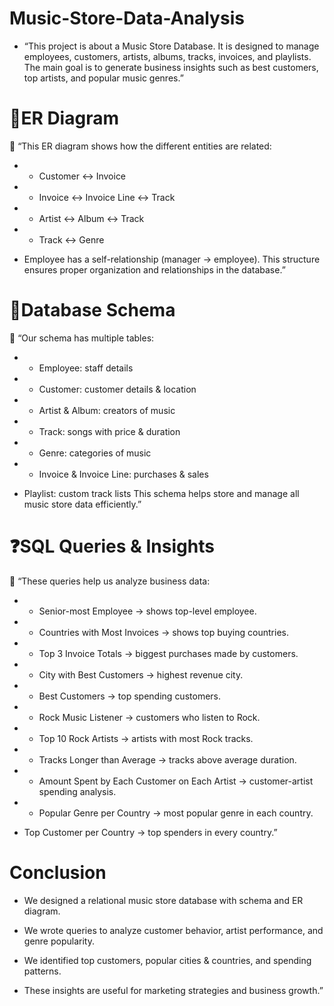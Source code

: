 # Music-Store-Data-Analysis

- “This project is about a Music Store Database. It is designed to manage employees, customers, artists, albums, tracks, invoices, and playlists. The main goal is to generate business insights such as best customers, top artists, and popular music genres.”

# 🧠ER Diagram

🔹 “This ER diagram shows how the different entities are related:

- - Customer ↔ Invoice

- - Invoice ↔ Invoice Line ↔ Track

- - Artist ↔ Album ↔ Track

- - Track ↔ Genre

- Employee has a self-relationship (manager → employee). This structure ensures proper organization and relationships in the database.”


# 🧼Database Schema

🔹 “Our schema has multiple tables:

- - Employee: staff details

- - Customer: customer details & location

- - Artist & Album: creators of music

- - Track: songs with price & duration

- - Genre: categories of music

- - Invoice & Invoice Line: purchases & sales

- Playlist: custom track lists This schema helps store and manage all music store data efficiently.”

# ❓SQL Queries & Insights

🔹 “These queries help us analyze business data:

- - Senior-most Employee → shows top-level employee.

- - Countries with Most Invoices → shows top buying countries.

- - Top 3 Invoice Totals → biggest purchases made by customers.

- - City with Best Customers → highest revenue city.

- - Best Customers → top spending customers.

- - Rock Music Listener → customers who listen to Rock.

- - Top 10 Rock Artists → artists with most Rock tracks.

- - Tracks Longer than Average → tracks above average duration.

- - Amount Spent by Each Customer on Each Artist → customer-artist spending analysis.

- - Popular Genre per Country → most popular genre in each country.

- Top Customer per Country → top spenders in every country.”
  

# Conclusion

- We designed a relational music store database with schema and ER diagram.

- We wrote queries to analyze customer behavior, artist performance, and genre popularity.

- We identified top customers, popular cities & countries, and spending patterns.

- These insights are useful for marketing strategies and business growth.”
